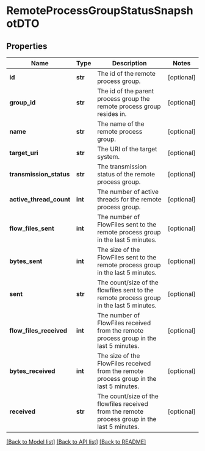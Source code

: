 # RemoteProcessGroupStatusSnapshotDTO

## Properties
Name | Type | Description | Notes
------------ | ------------- | ------------- | -------------
**id** | **str** | The id of the remote process group. | [optional] 
**group_id** | **str** | The id of the parent process group the remote process group resides in. | [optional] 
**name** | **str** | The name of the remote process group. | [optional] 
**target_uri** | **str** | The URI of the target system. | [optional] 
**transmission_status** | **str** | The transmission status of the remote process group. | [optional] 
**active_thread_count** | **int** | The number of active threads for the remote process group. | [optional] 
**flow_files_sent** | **int** | The number of FlowFiles sent to the remote process group in the last 5 minutes. | [optional] 
**bytes_sent** | **int** | The size of the FlowFiles sent to the remote process group in the last 5 minutes. | [optional] 
**sent** | **str** | The count/size of the flowfiles sent to the remote process group in the last 5 minutes. | [optional] 
**flow_files_received** | **int** | The number of FlowFiles received from the remote process group in the last 5 minutes. | [optional] 
**bytes_received** | **int** | The size of the FlowFiles received from the remote process group in the last 5 minutes. | [optional] 
**received** | **str** | The count/size of the flowfiles received from the remote process group in the last 5 minutes. | [optional] 

[[Back to Model list]](../nifiDocs.md#documentation-for-models) [[Back to API list]](../nifiDocs.md#documentation-for-api-endpoints) [[Back to README]](../nifiDocs.md)


